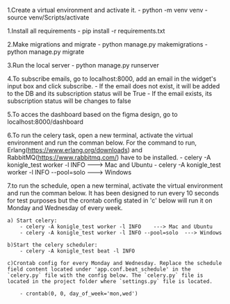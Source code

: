 
1.Create a virtual environment and activate it.
    - python -m venv venv
    - source venv/Scripts/activate

1.Install all requirements
    - pip install -r requirements.txt

2.Make migrations and migrate
    - python manage.py makemigrations
    - python manage.py migrate

3.Run the local server
    - python manage.py runserver

4.To subscribe emails, go to localhost:8000, add an email in the widget's input box and click subscribe.
    - If the email does not exist, it will be added to the DB and its subscription status will be True
    - If the email exists, its subscription status will be changes to false

5.To acces the dashboard based on the figma design, go to localhost:8000/dashboard

6.To run the celery task, open a new terminal, activate the virtual environment and run the comman below. For the command to run, Erlang(https://www.erlang.org/downloads) and RabbitMQ(https://www.rabbitmq.com/) have to be installed. 
    - celery -A konigle_test worker -l INFO    ---> Mac and Ubuntu
    - celery -A konigle_test worker -l INFO --pool=solo  ---> Windows


7.to run the schedule, open a new terminal, activate the virtual environment and run the comman below. It has been designed to run every 10 seconds for test purposes but the crontab config stated in 'c' below will run it on Monday and Wednesday of every week.

    a) Start celery:
        - celery -A konigle_test worker -l INFO    ---> Mac and Ubuntu
        - celery -A konigle_test worker -l INFO --pool=solo  ---> Windows
    
    b)Start the celery scheduler:
        - celery -A konigle_test beat -l INFO

    c)Crontab config for every Monday and Wednesday. Replace the schedule field content located under 'app.conf.beat_schedule' in the `celery.py` file with the config below. The `celery.py` file is located in the project folder where `settings.py` file is located.
        
        - crontab(0, 0, day_of_week='mon,wed')